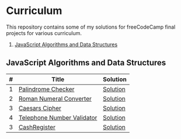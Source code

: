 # Curriculum
This repository contains some of my solutions for freeCodeCamp final projects for various curriculum.
1. [JavaScript Algorithms and Data Structures](#javascript-algorithms-and-data-structures)

## JavaScript Algorithms and Data Structures
| **#** | **Title** | **Solution** |
|-------|-----------|--------------|
| 1 | [Palindrome Checker](https://www.freecodecamp.org/learn/javascript-algorithms-and-data-structures/javascript-algorithms-and-data-structures-projects/palindrome-checker) | [Solution](palindromeChecker.js) |
| 2 | [Roman Numeral Converter](https://www.freecodecamp.org/learn/javascript-algorithms-and-data-structures/javascript-algorithms-and-data-structures-projects/roman-numeral-converter) | [Solution](romanNumeralConverter.js) |
| 3 | [Caesars Cipher](https://www.freecodecamp.org/learn/javascript-algorithms-and-data-structures/javascript-algorithms-and-data-structures-projects/caesars-cipher) | [Solution](caesarsCipher.js) |
| 4 | [Telephone Number Validator](https://www.freecodecamp.org/learn/javascript-algorithms-and-data-structures/javascript-algorithms-and-data-structures-projects/telephone-number-validator) | [Solution](telephoneNumberValidator.js) |
| 3 | [CashRegister](https://www.freecodecamp.org/learn/javascript-algorithms-and-data-structures/javascript-algorithms-and-data-structures-projects/cash-register) | [Solution](cashRegister.js) |

